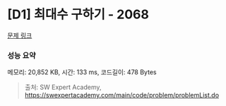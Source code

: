 # [D1] 최대수 구하기 - 2068 

[문제 링크](https://swexpertacademy.com/main/code/problem/problemDetail.do?contestProbId=AV5QQhbqA4QDFAUq) 

### 성능 요약

메모리: 20,852 KB, 시간: 133 ms, 코드길이: 478 Bytes



> 출처: SW Expert Academy, https://swexpertacademy.com/main/code/problem/problemList.do